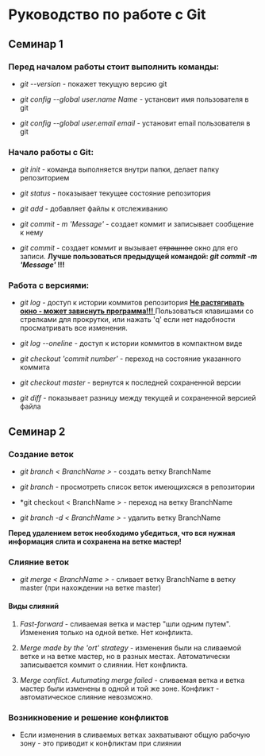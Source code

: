 # Руководство по работе с Git

## Семинар 1

### Перед началом работы стоит выполнить команды:

* *git --version* - покажет текущую версию git

* *git config --global user.name Name* - установит имя пользователя в git

* *git config --global user.email email* - установит email пользователя в git

### Начало работы с Git:

* *git init* - команда выполняется внутри папки, делает папку репозиторием

* *git status* - показывает текущее состояние репозитория

* *git add* - добавляет файлы к отслеживанию

* *git commit - m 'Message'* - создает коммит и записывает сообщение к нему 

* *git commit* - создает коммит и вызывает ~~страшное~~ окно для его записи. **Лучше пользоваться предыдущей командой: *git commit -m 'Message'* !!!**

### Работа с версиями:

* *git log* - доступ к истории коммитов репозитория <u> **Не растягивать окно - может зависнуть программа!!!** </u> Пользоваться клавишами со стрелками для прокрутки, или нажать 'q' если нет надобности просматривать все изменения.

* *git log --oneline* - доступ к истории коммитов в компактном виде

* *git checkout 'commit number'* - переход на состояние указанного коммита

* *git checkout master* - вернутся к последней сохраненной версии

* *git diff* - показывает разницу между текущей и сохраненной версией файла

## Семинар 2

### Создание веток

* *git branch < BranchName >* - создать ветку BranchName

* *git branch* - просмотреть список веток имеющихсяся в репозитории

* *git checkout < BranchName > - переход на ветку BranchName

* *git branch -d < BranchName >* - удалить ветку BranchName

 **Перед удалением веток необходимо убедиться, что вся нужная информация слита и сохранена на ветке мастер!**

### Слияние веток

* *git merge < BranchName >* - сливает ветку BranchName в ветку master (при нахождении на ветке master)

#### Виды слияний

1. *Fast-forward* - сливаемая ветка и мастер "шли одним путем". Изменения только на одной ветке. Нет конфликта.

2. *Merge made by the 'ort' strategy* - изменения были на сливаемой ветке и на ветке мастер, но в разных местах. Автоматически записывается коммит о слиянии. Нет конфликта.

3. *Merge conflict. Autumating merge failed* - сливаемая ветка и ветка мастер были изменены в одной и той же зоне. Конфликт - автоматическое слияние невозможно.

### Возникновение и решение конфликтов

* Если изменения в сливаемых ветках захватывают общую рабочую зону - это приводит к конфликтам при слиянии
